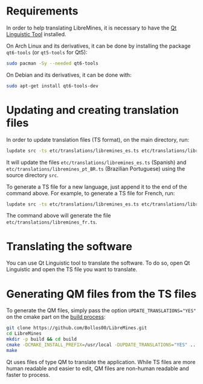 # Requirements

In order to help translating LibreMines, it is necessary to have the [Qt Linguistic Tool](https://doc.qt.io/qt-5/qtlinguist-index.html) installed.

On Arch Linux and its derivatives, it can be done by installing the package `qt6-tools` (or `qt5-tools` for Qt5):
```sh
sudo pacman -Sy --needed qt6-tools
```

On Debian and its derivatives, it can be done with:
```sh
sudo apt-get install qt6-tools-dev
```

# Updating and creating translation files

In order to update translation files (TS format), on the main directory, run:
```sh
lupdate src -ts etc/translations/libremines_es.ts etc/translations/libremines_pt_BR.ts
```

It will update the files `etc/translations/libremines_es.ts` (Spanish) and `etc/translations/libremines_pt_BR.ts` (Brazilian Portuguese) using the source directory `src`.

To generate a TS file for a new language, just append it to the end of the command above. For example, to generate a TS file for French, run:
```sh
lupdate src -ts etc/translations/libremines_es.ts etc/translations/libremines_pt_BR.ts etc/translations/libremines_fr.ts
```

The command above will generate the file `etc/translations/libremines_fr.ts`.

# Translating the software

You can use Qt Linguistic tool to translate the software. To do so, open Qt Linguistic and open the TS file you want to translate.

# Generating QM files from the TS files

To generate the QM files, simply pass the option `UPDATE_TRANSLATIONS="YES"` on the cmake part on the [build process](https://github.com/Bollos00/LibreMines#building):

```sh
git clone https://github.com/Bollos00/LibreMines.git
cd LibreMines
mkdir -p build && cd build
cmake -DCMAKE_INSTALL_PREFIX=/usr/local -DUPDATE_TRANSLATIONS="YES" ..
make

```

Qt uses files of type QM to translate the application. While TS files are more human readable and easier to edit, QM files are non-human readable and faster to process.
